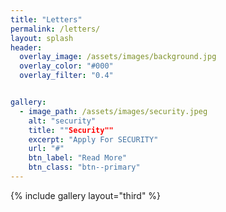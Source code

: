 ```yaml
---
title: "Letters"
permalink: /letters/
layout: splash
header:
  overlay_image: /assets/images/background.jpg
  overlay_color: "#000"
  overlay_filter: "0.4"


gallery:
  - image_path: /assets/images/security.jpeg
    alt: "security"
    title: ""Security""
    excerpt: "Apply For SECURITY"
    url: "#"
    btn_label: "Read More"
    btn_class: "btn--primary"
---
```


{% include gallery layout="third" %}
